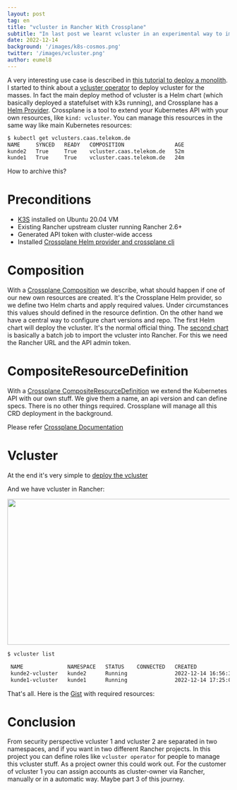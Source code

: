 ```yaml
---
layout: post
tag: en
title: "vcluster in Rancher With Crossplane"
subtitle: "In last post we learnt vcluster in an experimental way to implement in Rancher. Now we automate things and extend our services with Crossplane"
date: 2022-12-14
background: '/images/k8s-cosmos.png'
twitter: '/images/vcluster.png'
author: eumel8
---
```


A very interesting use case is described in [this tutorial to deploy a monolith](https://github.com/salaboy/from-monolith-to-k8s/tree/main/platform/crossplane-vcluster). I started to think about a [vcluster operator](https://github.com/eumel8/vcluster-operator) to deploy vcluster for the masses. In fact the main deploy method of vcluster is a Helm chart (which basically deployed a statefulset with k3s running), and Crossplane has a [Helm Provider](https://github.com/crossplane-contrib/provider-helm).
Crossplane is a tool to extend your Kubernetes API with your own resources, like `kind: vcluster`. You can manage this
resources in the same way like main Kubernetes resources:

```bash
$ kubectl get vclusters.caas.telekom.de
NAME     SYNCED   READY   COMPOSITION                AGE
kunde2   True     True    vcluster.caas.telekom.de   52m
kunde1   True     True    vcluster.caas.telekom.de   24m
```

How to archive this? 

# Preconditions

* <a href="https://k3s.io/">K3S</a> installed on Ubuntu 20.04 VM
* Existing Rancher upstream cluster running Rancher 2.6+
* Generated API token with cluster-wide access
* Installed [Crossplane Helm provider and crossplane cli](https://gist.github.com/eumel8/c08a17fd259c98f6de832bdcdf87a263#file-00_vcluster_crossplane-md)

# Composition

With a [Crossplane Composition](https://gist.github.com/eumel8/c08a17fd259c98f6de832bdcdf87a263#file-01_composition-yaml) we describe, what should happen if one of our new own resources are created.
It's the Crossplane Helm provider, so we define two Helm charts and apply required values. Under circumstances this
values should defined in the resource defintion. On the other hand we have a central way to configure chart versions
and repo.
The first Helm chart will deploy the vcluster. It's the normal official thing.
The [second chart](https://github.com/mcsps/helm-charts/tree/master/charts/rancher-cluster) is basically a batch job
to import the vcluster into Rancher. For this we need the Rancher URL and the API admin token.

# CompositeResourceDefinition

With a [Crossplane CompositeResourceDefinition](https://gist.github.com/eumel8/c08a17fd259c98f6de832bdcdf87a263#file-02_compositeresourcedefinition-yaml) we extend the Kubernetes API with our own stuff. We give them
a name, an api version and can define specs. There is no other things required. Crossplane will manage all
this CRD deployment in the background.

Please refer [Crossplane Documentation](https://github.com/crossplane/crossplane/blob/master/docs/concepts/composition.md)

# Vcluster

At the end it's very simple to [deploy the vcluster](https://gist.github.com/eumel8/c08a17fd259c98f6de832bdcdf87a263#file-03_vcluster-yaml)

And we have vcluster in Rancher:

<img src="/blog/images/2022-12-14.png" width="950" height="330" />

```bash
$ vcluster list

 NAME              NAMESPACE   STATUS    CONNECTED   CREATED                         AGE        CONTEXT
 kunde2-vcluster   kunde2      Running               2022-12-14 16:56:33 +0100 CET   1h14m26s   local
 kunde1-vcluster   kunde1      Running               2022-12-14 17:25:07 +0100 CET   45m52s     local
```

That's all. Here is the [Gist](https://gist.github.com/eumel8/c08a17fd259c98f6de832bdcdf87a263) with required resources:

<script src="https://gist.github.com/eumel8/c08a17fd259c98f6de832bdcdf87a263.js"></script>

# Conclusion

From security perspective vcluster 1 and vcluster 2 are separated in two namespaces, and if you want
in two different Rancher projects. In this project you can define roles like `vcluster operator` for people
to manage this vcluster stuff. As a project owner this could work out.
For the customer of vcluster 1 you can assign accounts as cluster-owner via Rancher, manually or in a automatic way.
Maybe part 3 of this journey.
